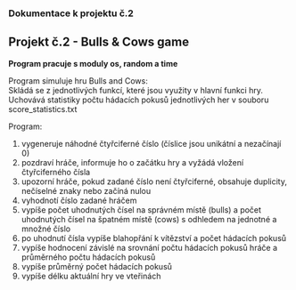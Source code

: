### Dokumentace k projektu č.2

## Projekt č.2 - Bulls & Cows game
**Program pracuje s moduly os, random a time**</br>

Program simuluje hru Bulls and Cows:</br>
Skládá se z jednotlivých funkcí, které jsou využity v hlavní funkci hry.</br>
Uchovává statistiky počtu hádacích pokusů jednotlivých her v souboru score_statistics.txt</br>

Program:
1. vygeneruje náhodné čtyřciferné číslo (číslice jsou unikátní a nezačínají 0)</br>
2. pozdraví hráče, informuje ho o začátku hry a vyžádá vložení čtyřciferného čísla</br>
3. upozorní hráče, pokud zadané číslo není čtyřciferné, obsahuje duplicity, nečíselné znaky nebo začíná nulou</br>
4. vyhodnotí číslo zadané hráčem
5. vypíše počet uhodnutých čísel na správném místě (bulls) a počet uhodnutých čísel na špatném místě (cows) s odhledem na jednotné a množné číslo</br>
6. po uhodnutí čísla vypíše blahopřání k vítězství a počet hádacích pokusů</br>
7. vypíše hodnocení závislé na srovnání počtu hádacích pokusů hráče a průměrného počtu hádacích pokusů</br>
8. vypíše průměrný počet hádacích pokusů</br>
9. vypíše délku aktuální hry ve vteřinách</br>
